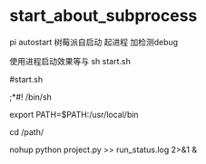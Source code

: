# start_about_subprocess
pi autostart 
树莓派自启动  起进程  加检测debug



使用进程启动效果等与 sh start.sh

#start.sh


;*#! /bin/sh

export PATH=$PATH:/usr/local/bin

cd /path/

nohup python project.py >> run_status.log 2>&1 &


